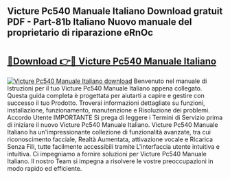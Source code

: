 ## Victure Pc540 Manuale Italiano Download gratuit PDF - Part-81b Italiano Nuovo manuale del proprietario di riparazione eRnOc

# <h2><a href="http://dfdy5f2.blite.top/?on=Victure+Pc540+Manuale+Italiano">🔗Download 👉🔴 Victure Pc540 Manuale Italiano</a></h2>

[![Victure Pc540 Manuale Italiano download](https://i.imgur.com/lujVjoI.png)](http://dfdy5f2.blite.top/?on=Victure+Pc540+Manuale+Italiano)
Benvenuto nel manuale di Istruzioni per il tuo Victure Pc540 Manuale Italiano appena collegato. Questa guida completa è progettata per aiutarti a capire e gestire con successo il tuo Prodotto. Troverai informazioni dettagliate su funzioni, installazione, funzionamento, manutenzione e Risoluzione dei problemi. Accordo Utente IMPORTANTE Si prega di leggere i Termini di Servizio prima di iniziare il nuovo Victure Pc540 Manuale Italiano. Victure Pc540 Manuale Italiano ha un'impressionante collezione di funzionalità avanzate, tra cui riconoscimento facciale, Realtà Aumentata, attivazione vocale e Ricarica Senza Fili, tutte facilmente accessibili tramite L'interfaccia utente intuitiva e intuitiva. Ci impegniamo a fornire soluzioni per Victure Pc540 Manuale Italiano. Il nostro Team si impegna a risolvere le vostre preoccupazioni in modo rapido ed efficiente.
